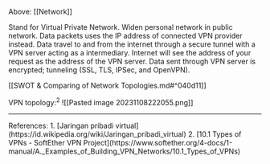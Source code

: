 Above: [[Network]]

Stand for Virtual Private Network.
Widen personal network in public network.
Data packets uses the IP address of connected VPN provider instead.
Data travel to and from the internet through a secure tunnel with a VPN server acting as a intermediary.
Internet will see the address of your request as the address of the VPN server.
Data sent through VPN server is encrypted; tunneling (SSL, TLS, IPSec, and OpenVPN).

[[SWOT & Comparing of Network Topologies.md#^040d11]]


VPN topology:$^2$
![[Pasted image 20231108222055.png]]

<hr>
References:
1. [Jaringan pribadi virtual](https://id.wikipedia.org/wiki/Jaringan_pribadi_virtual)
2. [10.1 Types of VPNs - SoftEther VPN Project](https://www.softether.org/4-docs/1-manual/A._Examples_of_Building_VPN_Networks/10.1_Types_of_VPNs)